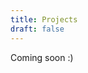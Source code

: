 ```yaml
---
title: Projects
draft: false
---
```


Coming soon :)

<!--Hello 👋 Welcome to my projects page.

## Applications

### Procedural Audio Workstation

{{< image-wide src="/images/workstation-1.png" >}}

A tool for procedurally generated music. Maecenas sit amet justo a diam malesuada pulvinar. Vivamus nec lorem ornare ex facilisis ultricies at pellentesque felis. Aliquam vitae risus nisi. Curabitur a libero vitae mauris dictum eleifend. Curabitur et porttitor sapien.

Tags (no underling). Links to demo, site, source, etc (underlined)

---

### Procedural Audio Player

{{< image-wide src="/images/workstation-1.png" >}}

A tool for procedurally generated music. Maecenas sit amet justo a diam malesuada pulvinar. Vivamus nec lorem ornare ex facilisis ultricies at pellentesque felis. Aliquam vitae risus nisi. Curabitur a libero vitae mauris dictum eleifend. Curabitur et porttitor sapien.

Tags (no underling). Links to demo, site, source, etc (underlined)

---

## Repositories

{{< project-left img="/images/workstation-1.png" title="CMajor Compiler" description="Here is a description with more text and I am adding more words to make it longer which will make it more like the description I want to put here.">}}

{{< project-right img="/images/workstation-1.png" title="Rust DSP Library" description="Here is a description with more text and I am adding more words to make it longer which will make it more like the description I want to put here.">}}

{{< project-left img="/images/modality.gif" title="Modality" description="Here is a description with more text and I am adding more words to make it longer which will make it more like the description I want to put here.">}}

---

### Other

- Cybersecurity
  - Arrow framework
  - Rise framework
  - Rise decompiler
- Audio Programming
  - Open source cmajor compiler
- AI
  - Neural network in assembly

---

## Writeups 2

| Category | Description | Link |
| --- | --- | --- |
| Machine Learning | Solutions for the textbook "Mathematics for Machine Learning" | Link |
| Machine Learning | Solutions for the textbook "Other Textbook" | Link |
| Machine Learning | Solutions for the textbook "Other Textbook" | Link |
| Cybersecurity | Solutions for the book "Practical Malware Analysis" | Link |
| Cybersecurity | Solutions to the cryptopals challenges | Link |
| Cybersecurity | My first impressions of the Ghidra decompiler | Link |
| Physics | Solutions for Spacetime and Geometry | Link |
| Physics | Solutions for Griffiths Quantum Mechanics | Link |

---

### Other

- VFX
  - Core disruption game
  - Midjourney AI artworks
- Wikipedia contributions
  - HeartMath Institute
  - 2008 financial crisis maybe
  - Philosophy articles on propositions, assertion, reference, etc
-->
